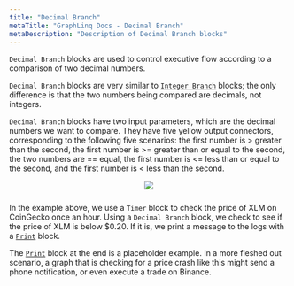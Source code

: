 ```yaml
---
title: "Decimal Branch"
metaTitle: "GraphLinq Docs - Decimal Branch"
metaDescription: "Description of Decimal Branch blocks"
---
```

`Decimal Branch` blocks are used to control executive flow according to a comparison of two decimal numbers.<p/>
`Decimal Branch` blocks are very similar to <a href="/blockTypes/14-baseCondition/3-integerBranch"> `Integer Branch`</a> blocks; the only difference is that the two numbers being compared are decimals, not integers.<p/>
`Decimal Branch` blocks have two input parameters, which are the decimal numbers we want to compare. They have five yellow output connectors, corresponding to the following five scenarios: the first number is > greater than the second, the first number is >= greater than or equal to the second, the two numbers are == equal, the first number is <= less than or equal to the second, and the first number is < less than the second. <p/>
<center>
<img src="https://i.imgur.com/PzaUH1U.png"
     style="margin-bottom:10px;" />
</center>

In the example above, we use a `Timer` block to check the price of XLM on CoinGecko once an hour. Using a `Decimal Branch` block, we check to see if the price of XLM is below $0.20. If it is, we print a message to the logs with a <a href="/blockTypes/5-log/1-print"> `Print`</a> block.<p/>
The <a href="/blockTypes/5-log/1-print"> `Print`</a> block at the end is a placeholder example. In a more fleshed out scenario, a graph that is checking for a price crash like this might send a phone notification, or even execute a trade on Binance. 
